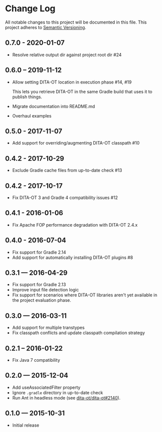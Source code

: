 # Change Log
All notable changes to this project will be documented in this file.
This project adheres to [Semantic Versioning](http://semver.org/).

## 0.7.0 - 2020-01-07
- Resolve relative output dir against project root dir #24

## 0.6.0 – 2019-11-12
- Allow setting DITA-OT location in execution phase #14, #19

  This lets you retrieve DITA-OT in the same Gradle build that uses it to
  publish things.

- Migrate documentation into README.md
- Overhaul examples 

## 0.5.0 - 2017-11-07
- Add support for overriding/augmenting DITA-OT classpath #10

## 0.4.2 - 2017-10-29
- Exclude Gradle cache files from up-to-date check #13

## 0.4.2 - 2017-10-17
- Fix DITA-OT 3 and Gradle 4 compatibility issues #12

## 0.4.1 - 2016-01-06
- Fix Apache FOP performance degradation with DITA-OT 2.4.x

## 0.4.0 - 2016-07-04
- Fix support for Gradle 2.14
- Add support for automatically installing DITA-OT plugins #8

## 0.3.1 — 2016-04-29
- Fix support for Gradle 2.13
- Improve input file detection logic
- Fix support for scenarios where DITA-OT libraries aren't yet available in the
  project evaluation phase.

## 0.3.0 — 2016-03-11
- Add support for multiple transtypes
- Fix classpath conflicts and update classpath compilation strategy

## 0.2.1 – 2016-01-22
- Fix Java 7 compatibility

## 0.2.0 — 2015-12-04
- Add useAssociatedFilter property
- Ignore `.gradle` directory in up-to-date check
- Run Ant in headless mode (see [dita-ot/dita-ot#2140](https://github.com/dita-ot/dita-ot/issues/2140)).

## 0.1.0 — 2015-10-31
- Initial release
